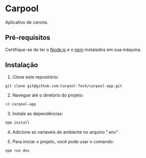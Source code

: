 # Carpool

Aplicativo de carona.

## Pré-requisitos

Certifique-se de ter o [Node.js](https://nodejs.org/) e o [npm](https://www.npmjs.com/) instalados em sua máquina.

## Instalação

1. Clone este repositório:

```bash
git clone git@github.com:Carpool-Tech/carpool-app.git
```

2. Navegue até o diretório do projeto:

```bash
cd carpool-app
```

3. Instale as dependências:

```bash
npm install
```

4. Adicione as variaveis de ambiente no arquivo ".env".

5. Para iniciar o projeto, você pode usar o comando:

```bash
npm run dev
```

